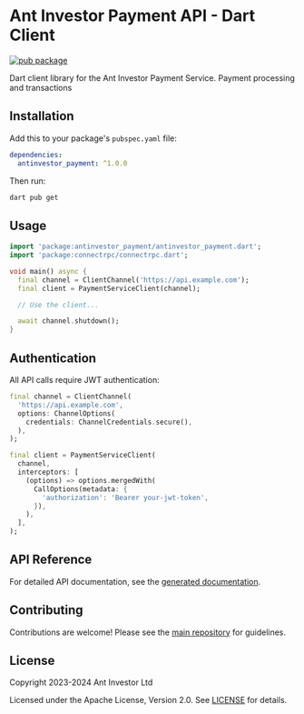 # Ant Investor Payment API - Dart Client

[![pub package](https://img.shields.io/pub/v/antinvestor_payment.svg)](https://pub.dev/packages/antinvestor_payment)

Dart client library for the Ant Investor Payment Service. Payment processing and transactions

## Installation

Add this to your package's `pubspec.yaml` file:

```yaml
dependencies:
  antinvestor_payment: ^1.0.0
```

Then run:

```bash
dart pub get
```

## Usage

```dart
import 'package:antinvestor_payment/antinvestor_payment.dart';
import 'package:connectrpc/connectrpc.dart';

void main() async {
  final channel = ClientChannel('https://api.example.com');
  final client = PaymentServiceClient(channel);

  // Use the client...

  await channel.shutdown();
}
```

## Authentication

All API calls require JWT authentication:

```dart
final channel = ClientChannel(
  'https://api.example.com',
  options: ChannelOptions(
    credentials: ChannelCredentials.secure(),
  ),
);

final client = PaymentServiceClient(
  channel,
  interceptors: [
    (options) => options.mergedWith(
      CallOptions(metadata: {
        'authorization': 'Bearer your-jwt-token',
      }),
    ),
  ],
);
```

## API Reference

For detailed API documentation, see the [generated documentation](https://pub.dev/documentation/antinvestor_payment/latest/).

## Contributing

Contributions are welcome! Please see the [main repository](https://github.com/antinvestor/apis) for guidelines.

## License

Copyright 2023-2024 Ant Investor Ltd

Licensed under the Apache License, Version 2.0. See [LICENSE](https://github.com/antinvestor/apis/blob/master/LICENSE) for details.
